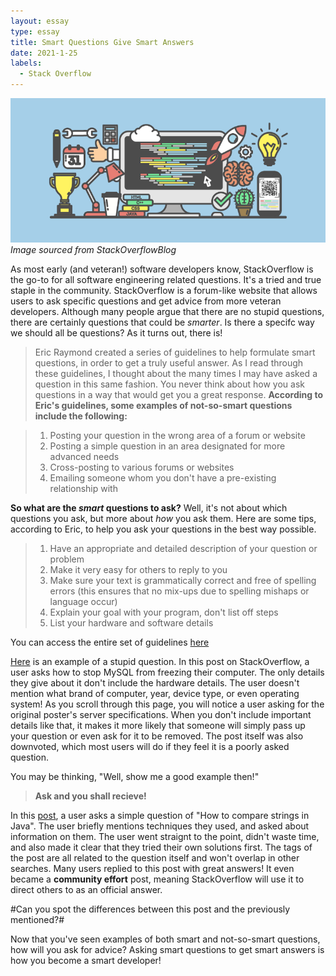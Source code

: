```yaml
---
layout: essay
type: essay
title: Smart Questions Give Smart Answers
date: 2021-1-25
labels:
  - Stack Overflow
---
```


![SO TEAMS LOGO](/images/FCC.png)
*Image sourced from StackOverflowBlog*

As most early (and veteran!) software developers know, StackOverflow is the go-to for all software engineering related questions. It's a tried and true staple
in the community. StackOverflow is a forum-like website that allows users to ask specific questions and get advice from more veteran developers.
Although many people argue that there are no stupid questions, there are certainly questions that could be *smarter*. Is there a specifc way we should all be
questions? As it turns out, there is! 
>Eric Raymond created a series of guidelines to help formulate smart questions, in order to get a truly useful answer. As I read through these guidelines, I
thought about the many times I may have asked a question in this same fashion. You never think about how you ask questions in a way that would get you a great response. 
**According to Eric's guidelines, some examples of not-so-smart questions include the following:**

>1. Posting your question in the wrong area of a forum or website
>2. Posting a simple question in an area designated for more advanced needs
>3. Cross-posting to various forums or websites
>4. Emailing someone whom you don't have a pre-existing relationship with 

**So what are the *smart* questions to ask?**
Well, it's not about which questions you ask, but more about *how* you ask them. 
Here are some tips, according to Eric, to help you ask your questions in the best way possible.

>1. Have an appropriate and detailed description of your question or problem
>2. Make it very easy for others to reply to you
>3. Make sure your text is grammatically correct and free of spelling errors
(this ensures that no mix-ups due to spelling mishaps or language occur)
>4. Explain your goal with your program, don't list off steps
>5. List your hardware and software details

You can access the entire set of guidelines [here](http://www.catb.org/esr/faqs/smart-questions.html)

[Here](https://stackoverflow.com/questions/32547805/any-way-to-make-mysql-not-freeze-my-computer) is an example of a stupid question. In this post on StackOverflow, a user asks how to stop MySQL from freezing their computer.
The only details they give about it don't include the hardware details. The user doesn't mention what brand of computer, year, device type, or even operating system! As you scroll through this page, you will notice a user asking for the original poster's server specifications. 
When you don't include important details like that, it makes it more likely that someone will simply pass up your question or even ask for it to be removed. The post itself was also downvoted, which most users will do if they feel it is a poorly asked question.

You may be thinking, "Well, show me a good example then!"
>**Ask and you shall recieve!**

In this [post](https://stackoverflow.com/questions/513832/how-do-i-compare-strings-in-java/513839#513839), a user asks a simple question of "How to compare strings in Java". The user briefly mentions techniques they used, and asked about information on them. The user went straignt to the point, didn't waste time, and also made it clear that they tried their own solutions first. The tags of the post are all related to the question itself and won't overlap in other searches. Many users replied to this post with great answers! It even became a **community effort** post, meaning StackOverflow will use it to direct others to as an official answer. 

#Can you spot the differences between this post and the previously mentioned?#

Now that you've seen examples of both smart and not-so-smart questions, how will you ask for advice? 
Asking smart questions to get smart answers is how you become a smart developer!












